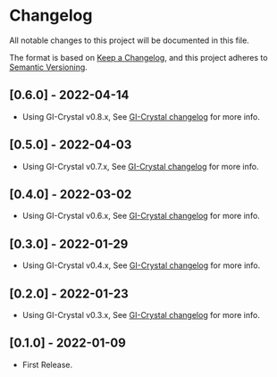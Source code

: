 # Changelog
All notable changes to this project will be documented in this file.

The format is based on [Keep a Changelog](https://keepachangelog.com/en/1.0.0/),
and this project adheres to [Semantic Versioning](https://semver.org/spec/v2.0.0.html).

## [0.6.0] - 2022-04-14
 - Using GI-Crystal v0.8.x, See [GI-Crystal changelog](https://github.com/hugopl/gi-crystal/blob/master/CHANGELOG.md) for more info.

## [0.5.0] - 2022-04-03
 - Using GI-Crystal v0.7.x, See [GI-Crystal changelog](https://github.com/hugopl/gi-crystal/blob/master/CHANGELOG.md) for more info.

## [0.4.0] - 2022-03-02
 - Using GI-Crystal v0.6.x, See [GI-Crystal changelog](https://github.com/hugopl/gi-crystal/blob/master/CHANGELOG.md) for more info.

## [0.3.0] - 2022-01-29
 - Using GI-Crystal v0.4.x, See [GI-Crystal changelog](https://github.com/hugopl/gi-crystal/blob/master/CHANGELOG.md) for more info.

## [0.2.0] - 2022-01-23
 - Using GI-Crystal v0.3.x, See [GI-Crystal changelog](https://github.com/hugopl/gi-crystal/blob/master/CHANGELOG.md) for more info.

## [0.1.0] - 2022-01-09
 - First Release.
